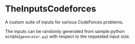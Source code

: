 # TheInputsCodeforces
A custom suite of inputs for various CodeForces problems.

The inputs can be randomly generated from sample python scripts(`generator.py`) with respect to the requested input size.
